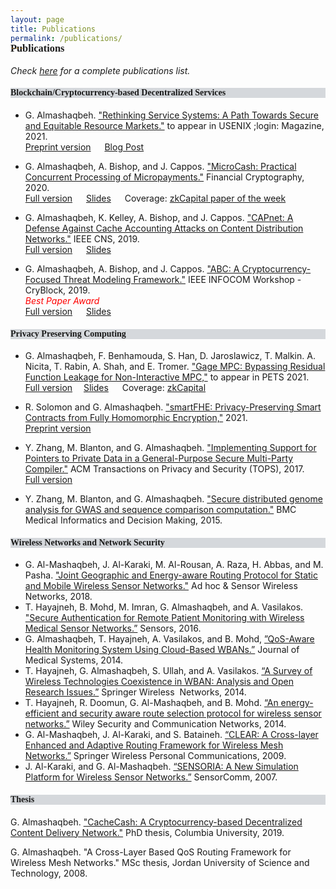 ```yaml
---
layout: page
title: Publications
permalink: /publications/
---
```


<h3 style="font-family: 'Comic Sans MS'; margin-top: -30px;">Publications</h3>

_Check [here](https://scholar.google.com/citations?user=QKIkII0AAAAJ&hl=en) for a complete publications list._<br/>


<h4 style="font-family: 'Comic Sans MS'; background-color:rgb(213, 216, 220);">Blockchain/Cryptocurrency-based Decentralized Services</h4> 
  
* G. Almashaqbeh. ["Rethinking Service Systems: A Path Towards Secure and Equitable Resource Markets."]() to appear in USENIX ;login: Magazine, 2021.<br/>
  [Preprint version](./preprint/almashaqbeh-login-21.pdf) &emsp; [Blog Post](https://blog.nucypher.com/the-path-towards-building-decentralized-services/)

* G. Almashaqbeh, A. Bishop, and J. Cappos. ["MicroCash: Practical Concurrent Processing of Micropayments."](https://link.springer.com/chapter/10.1007/978-3-030-51280-4_13) Financial Cryptography, 2020.<br/>
  [Full version](https://arxiv.org/abs/1911.08520) &emsp; [Slides](../slides/microcash-fc-2020.pdf) &emsp; Coverage: [zkCapital paper of the week](https://zkcapital.substack.com/p/this-week-in-blockchain-research-92a)
  
* G. Almashaqbeh, K. Kelley, A. Bishop, and J. Cappos. ["CAPnet: A Defense Against Cache Accounting Attacks on Content Distribution Networks."](https://ieeexplore.ieee.org/document/8802825) IEEE CNS, 2019. <br/>
  [Full version](https://arxiv.org/abs/1906.10272) &emsp; [Slides](../slides/capnet-cns-2019.pdf)

* G. Almashaqbeh, A. Bishop, and J. Cappos. ["ABC: A Cryptocurrency-Focused Threat Modeling Framework."](https://ieeexplore.ieee.org/document/8845101) IEEE INFOCOM Workshop - CryBlock, 2019.  <br/>
  <span style="color: red;">_Best Paper Award_</span> <br/>
  [Full version](https://arxiv.org/abs/1903.03422) &emsp; [Slides](../slides/abc-cryblock-2019.pdf) 
    


<h4 style="font-family: 'Comic Sans MS'; background-color:rgb(213, 216, 220);">Privacy Preserving Computing</h4> 

* G. Almashaqbeh, F. Benhamouda, S. Han, D. Jaroslawicz, T. Malkin. A. Nicita, T. Rabin, A. Shah, and E. Tromer. ["Gage MPC: Bypassing Residual Function Leakage for Non-Interactive MPC,"]() to appear in PETS 2021.<br/>
  [Full version](https://eprint.iacr.org/2021/256)&emsp; [Slides]() &emsp; Coverage: [zkCapital](https://zkcapital.substack.com/p/this-week-in-blockchain-research-fb6)

* R. Solomon and G. Almashaqbeh. ["smartFHE: Privacy-Preserving Smart Contracts from Fully Homomorphic Encryption,"]() 2021.<br/>
  [Preprint version](https://eprint.iacr.org/2021/133)

* Y. Zhang, M. Blanton, and G. Almashaqbeh. ["Implementing Support for Pointers to Private Data in a General-Purpose Secure Multi-Party Compiler."](https://dl.acm.org/citation.cfm?id=3154600) ACM Transactions on Privacy and Security (TOPS), 2017. <br/>
  [Full version](https://arxiv.org/abs/1509.01763)
  
* Y. Zhang, M. Blanton, and G. Almashaqbeh. ["Secure distributed genome analysis for GWAS and sequence comparison computation."](https://bmcmedinformdecismak.biomedcentral.com/articles/10.1186/1472-6947-15-S5-S4) BMC Medical Informatics and Decision Making, 2015.


<h4 style="font-family: 'Comic Sans MS'; background-color:rgb(213, 216, 220);">Wireless Networks and Network Security</h4> 

* G. Al-Mashaqbeh, J. Al-Karaki, M. Al-Rousan, A. Raza, H. Abbas, and M. Pasha. ["Joint Geographic and Energy-aware Routing Protocol for Static and Mobile Wireless Sensor Networks."](https://www.oldcitypublishing.com/journals/ahswn-home/ahswn-issue-contents/ahswn-volume-41-number-3-4-2018/16950-2/) Ad hoc & Sensor Wireless Networks, 2018.
* T. Hayajneh, B. Mohd, M. Imran, G. Almashaqbeh, and A. Vasilakos. ["Secure Authentication for Remote Patient Monitoring with Wireless Medical Sensor Networks.”](https://www.mdpi.com/1424-8220/16/4/424) Sensors, 2016.
* G. Almashaqbeh, T. Hayajneh, A. Vasilakos, and B. Mohd, [”QoS-Aware Health Monitoring System Using Cloud-Based WBANs.”](https://link.springer.com/article/10.1007/s10916-014-0121-2) Journal of Medical Systems, 2014.
* T. Hayajneh, G. Almashaqbeh, S. Ullah, and A. Vasilakos. [“A Survey of Wireless Technologies Coexistence in WBAN: Analysis and Open Research Issues.”](https://link.springer.com/article/10.1007/s11276-014-0736-8) Springer Wireless  Networks, 2014.
* T. Hayajneh, R. Doomun, G. Al-Mashaqbeh, and B. Mohd. [“An energy-efficient and security aware route selection protocol for wireless sensor networks.”](https://onlinelibrary.wiley.com/doi/full/10.1002/sec.915) Wiley Security and Communication Networks, 2014.
* G. Al-Mashaqbeh, J. Al-Karaki, and S. Bataineh. [“CLEAR: A Cross-layer Enhanced and Adaptive Routing Framework for Wireless Mesh Networks.”](https://link.springer.com/article/10.1007/s11277-009-9758-4) Springer Wireless Personal Communications, 2009.
* J. Al-Karaki, and G. Al-Mashaqbeh. [“SENSORIA: A New Simulation Platform for Wireless Sensor Networks.”](https://ieeexplore.ieee.org/abstract/document/4394958) SensorComm, 2007.


<h4 style="font-family: 'Comic Sans MS'; background-color:rgb(213, 216, 220);">Thesis</h4> 


G. Almashaqbeh. ["CacheCash: A Cryptocurrency-based Decentralized Content Delivery Network."](https://academiccommons.columbia.edu/doi/10.7916/d8-kmv2-7n57) PhD thesis, Columbia University, 2019.

G. Almashaqbeh. "A Cross-Layer Based QoS Routing Framework for Wireless Mesh Networks." MSc thesis, Jordan University of Science and Technology, 2008.

